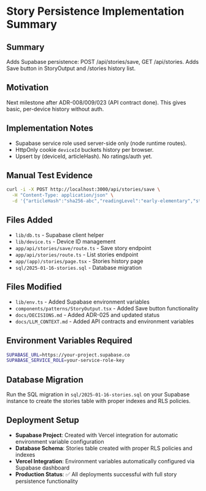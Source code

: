 # Story Persistence Implementation Summary

## Summary

Adds Supabase persistence: POST /api/stories/save, GET /api/stories.
Adds Save button in StoryOutput and /stories history list.

## Motivation

Next milestone after ADR-008/009/023 (API contract done). This gives basic, per-device history without auth.

## Implementation Notes

- Supabase service role used server-side only (node runtime routes).
- HttpOnly cookie `deviceId` buckets history per browser.
- Upsert by (deviceId, articleHash). No ratings/auth yet.

## Manual Test Evidence

```bash
curl -i -X POST http://localhost:3000/api/stories/save \
  -H "Content-Type: application/json" \
  -d '{"articleHash":"sha256-abc","readingLevel":"early-elementary","story":"Once upon a time…"}'
```

## Files Added

- `lib/db.ts` - Supabase client helper
- `lib/device.ts` - Device ID management
- `app/api/stories/save/route.ts` - Save story endpoint
- `app/api/stories/route.ts` - List stories endpoint
- `app/(app)/stories/page.tsx` - Stories history page
- `sql/2025-01-16-stories.sql` - Database migration

## Files Modified

- `lib/env.ts` - Added Supabase environment variables
- `components/patterns/StoryOutput.tsx` - Added Save button functionality
- `docs/DECISIONS.md` - Added ADR-025 and updated status
- `docs/LLM_CONTEXT.md` - Added API contracts and environment variables

## Environment Variables Required

```bash
SUPABASE_URL=https://your-project.supabase.co
SUPABASE_SERVICE_ROLE=your-service-role-key
```

## Database Migration

Run the SQL migration in `sql/2025-01-16-stories.sql` on your Supabase instance to create the stories table with proper indexes and RLS policies.

## Deployment Setup

- **Supabase Project**: Created with Vercel integration for automatic environment variable configuration
- **Database Schema**: Stories table created with proper RLS policies and indexes
- **Vercel Integration**: Environment variables automatically configured via Supabase dashboard
- **Production Status**: ✅ All deployments successful with full story persistence functionality
